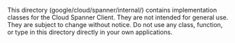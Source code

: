 This directory (google/cloud/spanner/internal/) contains implementation
classes for the Cloud Spanner Client. They are not intended for general use.
They are subject to change without notice. Do not use any class, function, or
type in this directory directly in your own applications.
